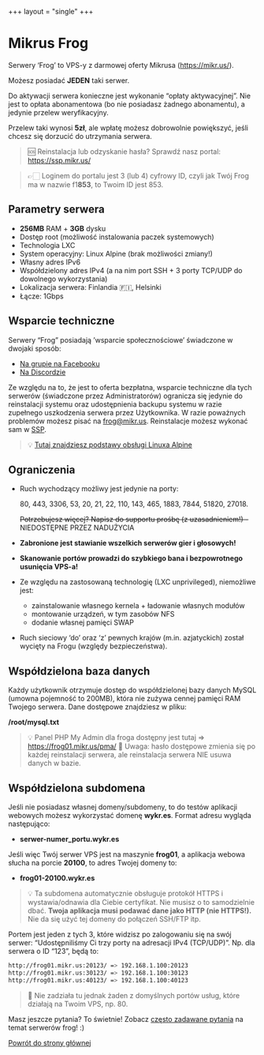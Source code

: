 +++
layout = "single"
+++

# Mikrus Frog

Serwery ‘Frog’ to VPS-y z darmowej oferty Mikrusa (<https://mikr.us/>).

Możesz posiadać **JEDEN** taki serwer.

Do aktywacji serwera konieczne jest wykonanie “opłaty aktywacyjnej”. Nie jest to opłata abonamentowa (bo nie posiadasz żadnego abonamentu), a jedynie przelew weryfikacyjny.

Przelew taki wynosi **5zł**, ale wpłatę możesz dobrowolnie powiększyć, jeśli chcesz się dorzucić do utrzymania serwera.


> 🆘 Reinstalacja lub odzyskanie hasła? Sprawdź nasz portal: <https://ssp.mikr.us/>

> 👉🏻 Loginem do portalu jest 3 (lub 4) cyfrowy  ID, czyli jak Twój Frog ma w nazwie f1**853**, to Twoim ID jest 853.


## Parametry serwera

- **256MB** RAM + **3GB** dysku
- Dostęp root (możliwość instalowania paczek systemowych)
- Technologia LXC
- System operacyjny: Linux Alpine (brak możliwości zmiany!)
- Własny adres IPv6
- Współdzielony adres IPv4  (a na nim port SSH + 3 porty TCP/UDP do dowolnego wykorzystania)
- Lokalizacja serwera: Finlandia 🇫🇮, Helsinki
- Łącze: 1Gbps

## Wsparcie techniczne

Serwery “Frog” posiadają ’wsparcie społecznościowe’ świadczone w dwojaki sposób:

- [Na grupie na Facebooku](https://mikr.us/facebook)
- [Na Discordzie](https://mikr.us/discord)

Ze względu na to, że jest to oferta bezpłatna, wsparcie techniczne dla tych serwerów (świadczone przez Administratorów) ogranicza się jedynie do reinstalacji systemu oraz udostępnienia backupu systemu w razie zupełnego uszkodzenia serwera przez Użytkownika. W razie poważnych problemów możesz pisać na frog@mikr.us. Reinstalacje możesz wykonać sam w [SSP](https://ssp.mikr.us/).

> 💡 [Tutaj znajdziesz podstawy obsługi Linuxa Alpine](alpine)

## Ograniczenia

- Ruch wychodzący możliwy jest jedynie na porty:
    
    80, 443, 3306, 53, 20, 21, 22, 110, 143, 465, 1883, 7844, 51820, 27018.
    
    ~~Potrzebujesz więcej? Napisz do supportu prośbę (z uzasadnieniem!) -~~ NIEDOSTĘPNE PRZEZ NADUŻYCIA
    
- **Zabronione jest stawianie wszelkich serwerów gier i głosowych!**
- **Skanowanie portów prowadzi do szybkiego bana i bezpowrotnego usunięcia VPS-a!**
- Ze względu na zastosowaną technologię (LXC unprivileged), niemożliwe jest:
    - zainstalowanie własnego kernela + ładowanie własnych modułów
    - montowanie urządzeń, w tym zasobów NFS
    - dodanie własnej pamięci SWAP
- Ruch sieciowy ‘do’ oraz ‘z’ pewnych krajów (m.in. azjatyckich) został wycięty na Frogu (względy bezpieczeństwa).



## Współdzielona baza danych

Każdy użytkownik otrzymuje dostęp do współdzielonej bazy danych MySQL (umowna pojemność to 200MB), która nie zużywa cennej pamięci RAM Twojego serwera. Dane dostępowe znajdziesz w pliku:

**/root/mysql.txt**

> 💡 Panel PHP My Admin dla froga dostępny jest tutaj => https://frog01.mikr.us/pma/
> 🛑 Uwaga: hasło dostępowe zmienia się po każdej reinstalacji serwera, ale reinstalacja serwera NIE usuwa danych w bazie.


## **Współdzielona subdomena**

Jeśli nie posiadasz własnej domeny/subdomeny, to do testów aplikacji webowych możesz wykorzystać domenę **wykr.es**. Format adresu wygląda następująco:

- **serwer-numer_portu.wykr.es**

Jeśli więc Twój serwer VPS jest na maszynie **frog01**, a aplikacja webowa słucha na porcie **20100**, to adres Twojej domeny to:

- **frog01-20100.wykr.es**


> 💡 Ta subdomena automatycznie obsługuje protokół HTTPS i wystawia/odnawia dla Ciebie certyfikat. Nie musisz o to samodzielnie dbać. **Twoja aplikacja musi podawać dane jako HTTP (nie HTTPS!).** Nie da się użyć tej domeny do połączeń SSH/FTP itp.


Portem jest jeden z tych 3, które widzisz po zalogowaniu się na swój serwer: “Udostępniliśmy Ci trzy porty na adresacji IPv4 (TCP/UDP)”. Np. dla serwera o ID “123”, będą to:

```bash
http://frog01.mikr.us:20123/ => 192.168.1.100:20123
http://frog01.mikr.us:30123/ => 192.168.1.100:30123
http://frog01.mikr.us:40123/ => 192.168.1.100:40123
```

> 📢 Nie zadziała tu jednak żaden z domyślnych portów usług, które działają na Twoim VPS, np. 80.

Masz jeszcze pytania? To świetnie! Zobacz [często zadawane pytania](faq) na temat serwerów frog! :)

[Powrót do strony głównej](/)
